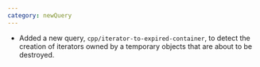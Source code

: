 ```yaml
---
category: newQuery
---
```

* Added a new query, `cpp/iterator-to-expired-container`, to detect the creation of iterators owned by a temporary objects that are about to be destroyed.
